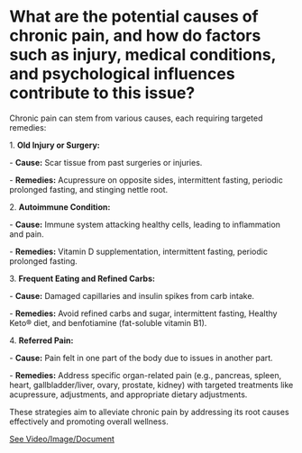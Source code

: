 # What are the potential causes of chronic pain, and how do factors such as injury, medical conditions, and psychological influences contribute to this issue?

Chronic pain can stem from various causes, each requiring targeted remedies:

1\. **Old Injury or Surgery:**

\- **Cause:** Scar tissue from past surgeries or injuries.

\- **Remedies:** Acupressure on opposite sides, intermittent fasting, periodic prolonged fasting, and stinging nettle root.

2\. **Autoimmune Condition:**

\- **Cause:** Immune system attacking healthy cells, leading to inflammation and pain.

\- **Remedies:** Vitamin D supplementation, intermittent fasting, periodic prolonged fasting.

3\. **Frequent Eating and Refined Carbs:**

\- **Cause:** Damaged capillaries and insulin spikes from carb intake.

\- **Remedies:** Avoid refined carbs and sugar, intermittent fasting, Healthy Keto® diet, and benfotiamine (fat-soluble vitamin B1).

4\. **Referred Pain:**

\- **Cause:** Pain felt in one part of the body due to issues in another part.

\- **Remedies:** Address specific organ-related pain (e.g., pancreas, spleen, heart, gallbladder/liver, ovary, prostate, kidney) with targeted treatments like acupressure, adjustments, and appropriate dietary adjustments.

These strategies aim to alleviate chronic pain by addressing its root causes effectively and promoting overall wellness.

 [See Video/Image/Document](https://hls-player.drberg.com/asset?path=migrated-assets/use-fasting-to-get-rid-of-chronic-pain-intermittent-fasting-chronic-pain-relief-drberg)